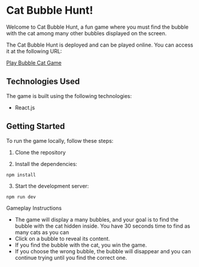 # Cat Bubble Hunt!

Welcome to Cat Bubble Hunt, a fun game where you must find the bubble with the cat among many other bubbles displayed on the screen.

The Cat Bubble Hunt is deployed and can be played online. You can access it at the following URL:

[Play Bubble Cat Game](https://cat-shapes.vercel.app/)

## Technologies Used

The game is built using the following technologies:

- React.js 

## Getting Started

To run the game locally, follow these steps:

1. Clone the repository

2. Install the dependencies:

```
npm install
```
3. Start the development server:

```
npm run dev
```

Gameplay Instructions
- The game will display a many bubbles, and your goal is to find the bubble with the cat hidden inside. You have 30 seconds time to find as many cats as you can
- Click on a bubble to reveal its content.
- If you find the bubble with the cat, you win the game.
- If you choose the wrong bubble, the bubble will disappear and you can continue trying until you find the correct one.



